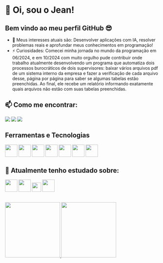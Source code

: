 # 👋 Oi, sou o Jean!
## Bem vindo ao meu perfil GitHub 😎
- 👀 Meus interesses atuais são: Desenvolver aplicações com IA, resolver problemas reais e aprofundar meus conhecimentos em programação!
- ⚡ Curiosidades: Comecei minha jornada no mundo da programação em 06/2024, e em 10/2024 com muito orgulho pude contribuir onde trabalho atualmente desenvolvendo um programa que automatiza dois processos burocráticos de dois supervisores: baixar vários arquivos pdf de um sistema interno da empresa e fazer a verificação de cada arquivo desse, página por página para saber se algumas tabelas estão preenchidas. Ao final, ele recebe um relatório informando exatamente quais arquivos não estão com suas tabelas preenchidas.

## 📫 Como me encontrar:
<div>
<a href="https://www.linkedin.com/in/jean-paulo-machado-a47a4b196" target="_blank"><img loading="lazy" src="https://img.shields.io/badge/-LinkedIn-%230077B5?style=for-the-badge&logo=linkedin&logoColor=white" target="_blank"></a>
<a href = "mailto:machado.jeanpaulo@gmail.com"><img loading="lazy" src="https://img.shields.io/badge/Gmail-D14836?style=for-the-badge&logo=gmail&logoColor=white" target="_blank"></a>
<a href="https://www.instagram.com/jeanpaulo_jp/" target="_blank"><img loading="lazy" src="https://img.shields.io/badge/-Instagram-%23E4405F?style=for-the-badge&logo=instagram&logoColor=white" target="_blank"></a>
</div>

## Ferramentas e Tecnologias

<img loading="lazy" src="https://cdn.jsdelivr.net/gh/devicons/devicon@latest/icons/python/python-original.svg" width="40" height="40"/> <img loading="lazy" src="https://cdn.jsdelivr.net/gh/devicons/devicon@latest/icons/selenium/selenium-original.svg" width="40" height="40"/> <img loading="lazy" src="https://cdn-icons-png.flaticon.com/256/10645/10645125.png" width="40" height="40"/> <img loading="lazy" src="https://assets.streamlinehq.com/image/private/w_300,h_300,ar_1/f_auto/v1/icons/logos/langchain-ipuhh4qo1jz5ssl4x0g2a.png/langchain-dp1uxj2zn3752pntqnpfu2.png?_a=DAJFJtWIZAAC" width="40" height="40"/> <img loading="lazy" src="https://cdn.jsdelivr.net/gh/devicons/devicon@latest/icons/vscode/vscode-original.svg" width="40" height="40"/> <img loading="lazy" src="https://cdn.jsdelivr.net/gh/devicons/devicon/icons/git/git-original.svg" width="40" height="40"/> <img loading="lazy" src="https://cdn.jsdelivr.net/gh/devicons/devicon@latest/icons/github/github-original.svg" width="40" height="40"/>

## 🌱 Atualmente tenho estudado sobre:

<img loading="lazy" src="https://cdn.jsdelivr.net/gh/devicons/devicon/icons/javascript/javascript-original.svg" width="40" height="40"/> <img src="https://cdn.jsdelivr.net/gh/devicons/devicon@latest/icons/nodejs/nodejs-original-wordmark.svg" width="40" height="40"/> <img src="https://cdn.jsdelivr.net/gh/devicons/devicon@latest/icons/django/django-plain.svg" width="30" height="30"/> <img loading="lazy" src="https://cdn.jsdelivr.net/gh/devicons/devicon@latest/icons/flask/flask-original-wordmark.svg" width="40" height="40"/> 
          

<br>
<div>
<a href="https://github.com/paulo-jean">
<img loading="lazy" height="180em" src="https://github-readme-stats.vercel.app/api/top-langs/?username=paulo-jean&layout=compact&langs_count=7&theme=dracula"/>
<img loading="lazy" height="180em" src="https://github-readme-stats.vercel.app/api?username=paulo-jean&show_icons=true&theme=dracula&include_all_commits=true&count_private=true"/>
</div>
<!---
paulo-jean/paulo-jean is a ✨ special ✨ repository because its `README.md` (this file) appears on your GitHub profile.
You can click the Preview link to take a look at your changes.
--->
